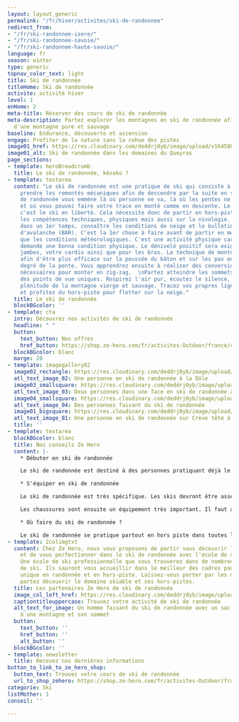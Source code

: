 ```yaml
---
layout: layout_generic
permalink: "/fr/hiver/activites/ski-de-randonnee"
redirect_from:
- "/fr/ski-randonnee-isere/"
- "/fr/ski-randonnee-savoie/"
- "/fr/ski-randonnee-haute-savoie/"
language: fr
season: winter
type: generic
topnav_color_text: light
title: Ski de randonnée
titleHome: Ski de randonnée
activite: activité hiver
level: 1
enHome: 2
meta-title: Réserver des cours de ski de randonnée
meta-description: Partez explorer les montagnes en ski de randonnée afin de profiter
  d'une montagne pure et sauvage
baseline: Endurance, découverte et ascension
engage: Profiter de la nature sans la cohue des pistes
image01_href: https://res.cloudinary.com/deddrj0yb/image/upload/v1645804153/website/winter/PXL_20201219_101906679_tuwz64.jpg
image01_alt: Ski de randonnée dans les domaines du Queyras
page_sections:
- template: heroBreadcrumb
  title: Le ski de randonnée, késako ?
- template: textarea
  content: "Le ski de randonnée est une pratique de ski qui consiste à monter sans
    prendre les remontés mécaniques afin de descendre par la suite en ski. Le ski
    de randonnée vous emmène là où personne ne va, là où les pentes ne sont pas damés
    et où vous pouvez faire votre trace en monté comme en descente. Le ski de randonnée,
    c'est le ski en liberté. Cela nécessite donc de partir en hors-piste et d'avoir
    les compétences techniques, physiques mais aussi sur la nivologie. Il faut donc
    dans un 1er temps, connaître les conditions de neige et le bulletins de risque
    d'avalanche (BAR). C'est la 1er chose à faire avant de partir en montagne ainsi
    que les conditions météorologiques. C'est une activité physique car la montée
    demande une bonne condition physique. Le dénivelé positif sera exigeant pour vos
    jambes, votre cardio ainsi que pour les bras. La technique de montée s'apprend
    afin d'être plus efficace sur la poussée du bâton et sur les pas en fonction du
    degré de la pente. Vous apprendrez ensuite à réaliser des conversions qui seront
    nécessaires pour monter en zig-zag.  \nPartez atteindre les sommets afin d'avoir
    des points de vue uniques. Respirez l'air pur, écoutez le silence, admirez la
    plénitude de la montagne vierge et sauvage. Tracez vos propres lignes en hors-piste
    et profitez du hors-piste pour flotter sur la neige."
  title: Le ski de randonnée
  blockBGcolor: ''
- template: cta
  intro: Découvrez nos activités de ski de randonnée
  headline: " "
  button:
    text_button: Nos offres
    href_button: https://shop.ze-hero.com/fr/activites-Outdoor/france/cours-de-ski-snowboard
  blockBGcolor: blanc
  marge: 20
- template: imagegallery02
  image02_rectangle: https://res.cloudinary.com/deddrj0yb/image/upload/v1658843782/website/winter/IMG20210319120454.jpg
  atl_text_image_02: Une personne en ski de randonnée à la Dôle
  image03_smallsquare: https://res.cloudinary.com/deddrj0yb/image/upload/v1658843776/website/winter/IMG20210324103201.jpg
  atl_text_image_03: Deux personnes dans une face en ski de randonnée à Valmorel
  image04_smallsquare: https://res.cloudinary.com/deddrj0yb/image/upload/v1641540482/website/winter/greg-rosenke-ijFOmhUCp58-unsplash_lmnims.jpg
  atl_text_image_04: Des personnes faisant du ski de randonnée
  image01_bigsquare: https://res.cloudinary.com/deddrj0yb/image/upload/v1658843993/website/winter/GOPR1121_1644667504059.jpg
  atl_text_image_01: Une personne en ski de randonnée sur Crève tête à Valmorel
  title: ''
- template: textarea
  blockBGcolor: blanc
  title: Nos conseils Ze Hero
  content: |-
    * Débuter en ski de randonnée

    Le ski de randonnée est destiné à des personnes pratiquant déjà le ski ou même le ski freeride. Il demande un certain niveau technique et physique à ski afin d’être à l’aise dans le hors-piste en montée ainsi qu’en descente. Débuter en ski de randonnée c’est savoir choisir où aller, ne pas aller dans des lieux trop exigeant ou dangereux. C’est également apprendre à réaliser des conversions, à monter efficacement en monter et savoir bien descendre dans les hors-pistes. Vous apprendrez également avec un moniteur, de comprendre la nivologie, les conditions météo et de savoir se servir de l’équipement indispensable en hors-piste.

    * S'équiper en ski de randonnée

    Le ski de randonnée est très spécifique. Les skis devront être assez légers pour la montée et stable et large pour la descente. Tout dépend également de votre pratique de ski de randonnée. Il faut ensuite avoir les fixations adaptées à cette pratique. Comme les skis, il en existe plusieurs pour différentes pratiques. Certaines sont comme des fixations de ski classiques avec une plateforme qui permet de décoller la fixation. Ensuite, on retrouve celle à insert, qui permette d’avoir des fixations plus légères tout en étant performantes. Elles évolueront en fonction de la pratique, du poids que vous voulez avoir sur vos skis.

    Les chaussures sont ensuite un équipement très important. Il faut avoir aux pieds une chaussure qui est très confortable pour vous, avec un bon débattement pour la montée. Aujourd’hui, il existe des chaussures ultra-light mais qui seront moins adaptées pour des longues sessions hors-pistes par leurs rigidités plus souples.

    * Où faire du ski de randonnée ?

    Le ski de randonnée se pratique partout en hors piste dans toutes les stations. Certaines stations ont également mis en place des pistes de montée de ski de randonnée pour ceux qui veulent faire des montées sèches et rapides. Dans certaines stations, vous pourrez trouver des sentiers balisés pour le ski de randonnée. Cela permet d'avoir des itinéraires faciles et agréables afin de profiter sereinement de la montagne.
- template: 2colimgtxt
  content: Chez Ze Hero, nous vous proposons de partir vous découvrir les pentes vierges
    et de vous perfectionner dans le ski de randonnée avec l'école de ski Prosneige.
    Une école de ski professionnelle que vous trouverez dans de nombreuses stations
    de ski. Ils sauront vous accueillir dans le meilleur des cadres pour un moment
    unique en randonnée et en hors-piste. Laissez-vous porter par les moniteurs et
    partez découvrir le domaine skiable et ses hors-pistes.
  title: Les partenaires Ze Hero de ski de randonnée
  image_col_left_href: https://res.cloudinary.com/deddrj0yb/image/upload/v1641540482/website/winter/amza-andrei-LiwdRhUaGZ0-unsplash_sqwdgb.jpg
  captiontitleuppercase: Trouvez votre activité de ski de randonnée
  alt_text_for_image: Un homme faisant du ski de randonnée avec un sac à dos face
    à une montagne et son sommet
  button:
    text_button: ''
    href_button: ''
    alt_button: ''
  blockBGcolor: ''
- template: newsletter
  title: Recevez nos dernières informations
button_to_link_to_ze_hero_shop:
  button_text: Trouvez votre cours de ski de randonnée
  url_to_shop_zehero: https://shop.ze-hero.com/fr/activites-Outdoor/france/cours-de-ski-snowboard
categorie: Ski
listMother: 1
conseil: ''

---
```

